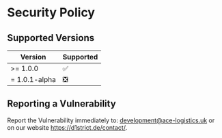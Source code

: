 # Security Policy

## Supported Versions

| Version | Supported          |
| ------- | ------------------ |
| >= 1.0.0   | :white_check_mark: |
| = 1.0.1-alpha   | ❎ |

## Reporting a Vulnerability

Report the Vulnerability immediately to: development@ace-logistics.uk or on our website <https://d1strict.de/contact/>.
